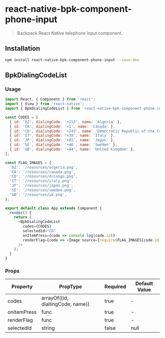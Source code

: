 # react-native-bpk-component-phone-input

> Backpack React Native telephone input component.

## Installation

```sh
npm install react-native-bpk-component-phone-input --save-dev
```

## BpkDialingCodeList

### Usage

```js
import React, { Component } from 'react';
import { View } from 'react-native';
import { BpkDialingCodeList } from 'react-native-bpk-component-phone-input';

const CODES = [
  { id: 'DZ', dialingCode: '+213', name: 'Algeria' },
  { id: 'CA', dialingCode: '+1', name: 'Canada' },
  { id: 'CD', dialingCode: '+243', name: 'Democratic Republic of the Congo' },
  { id: 'IT', dialingCode: '+39', name: 'Italy' },
  { id: 'JP', dialingCode: '+81', name: 'Japan' },
  { id: 'SE', dialingCode: '+46', name: 'Sweden' },
  { id: 'GB', dialingCode: '+44', name: 'United Kingdom' },
];

const FLAG_IMAGES = {
  'DZ': '/resources/algeria.png',
  'CA': '/resources/canada.png',
  'CD': '/resources/drcongo.png',
  'IT': '/resources/italy.png',
  'JP': '/resources/japan.png',
  'SE': '/resources/sweden.png',
  'GB': '/resources/uk.png',
};

export default class App extends Component {
  render() {
    return (
      <BpkDialingCodeList
        codes={CODES}
        selectedId="CD"
        onItemPress={code => console.log(code.id)}
        renderFlag={code => <Image source={require(FLAG_IMAGES[code.id])} />}
      />
    );
  }
}
```

### Props


| Property                    | PropType                                                    | Required | Default Value |
| --------------------------- | ----------------------------------------------------------- | -------- | ------------- |
| codes                       | arrayOf({id, diallingCode, name})                           | true     | -             |
| onItemPress                 | func                                                        | true     | -             |
| renderFlag                  | func                                                        | true     | -             |
| selectedId                  | string                                                      | false    | null          |

